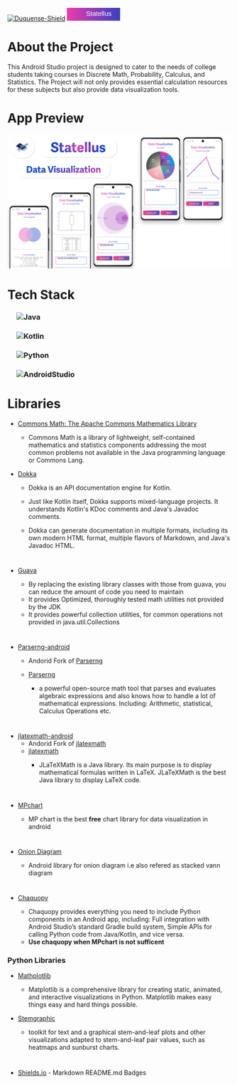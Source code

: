 [![Duquense-Shield][Duquesne-Shield]][Duquesne-url]
<svg xmlns="http://www.w3.org/2000/svg" width="120" height="29">
  <defs>
    <linearGradient id="grad1" x1="0%" y1="0%" x2="100%" y2="0%">
      <stop offset="0%" style="stop-color:#EC3CAB;stop-opacity:1" />
      <stop offset="100%" style="stop-color:#0B40C5;stop-opacity:1" />
    </linearGradient>
  </defs>
  <rect width="150" height="40" fill="url(#grad1)" />
 <image src="Images/statellus_readme_badge" x="10" y="5" height="30" width="30"/>
  <text x="60%" y="50%" alignment-baseline="middle" text-anchor="middle" font-family="Arial" font-size="15" fill="white">Statellus</text>
</svg>

<h1>About the Project</h1>
This Android Studio project is designed to cater to the needs of college students taking courses in Discrete Math, Probability, Calculus, and Statistics. The Project will not only provides essential calculation resources for these subjects but also provide data visualization tools. 
<h1>

<h1>App Preview </h1>

![App Preview](Images/data_viz_mockup.png)

<h1>Tech Stack </h1>
 
 ### &emsp; ![Java](https://img.shields.io/badge/Java-ED8B00?style=for-the-badge&logo=openjdk&logoColor=white)

 ### &emsp; ![Kotlin](https://img.shields.io/badge/Kotlin-0095D5?&style=for-the-badge&logo=kotlin&logoColor=white)

 ###  &emsp; ![Python](https://img.shields.io/badge/Python-FFD43B?style=for-the-badge&logo=python&logoColor=blue)

 ### &emsp; ![AndroidStudio](https://img.shields.io/badge/Android_Studio-3DDC84?style=for-the-badge&logo=android-studio&logoColor=white) 
<h1>
 

<h1>Libraries</h1>

- <a href="https://commons.apache.org/proper/commons-math/">Commons Math: The Apache Commons Mathematics Library<a/><br> 
    * Commons Math is a library of lightweight, self-contained mathematics and statistics components addressing the most common problems not available in the Java programming language or Commons Lang.

- <a href="https://github.com/Kotlin/dokka">Dokka <a/><br> 
	* Dokka is an API documentation engine for Kotlin.

	* Just like Kotlin itself, Dokka supports mixed-language projects. It understands Kotlin's KDoc comments and Java's Javadoc comments.

	* Dokka can generate documentation in multiple formats, including its own modern HTML format, multiple flavors of Markdown, and Java's Javadoc HTML.
#

- <a href="https://github.com/google/guava/tree/master">Guava <a/><br> 
	* By replacing the existing library classes with those from guava, you can reduce the amount of code you need to maintain
	* It provides Optimized, thoroughly tested math utilities not provided by the JDK
	* It provides powerful collection utilities, for common operations not provided in java.util.Collections
#

- <a href="https://github.com/google/guava/tree/master">Parserng-android <a/><br>
	* Andorid Fork of <a href="https://github.com/google/guava/tree/master">Parserng<a/><br>

	*  <a href="https://github.com/google/guava/tree/master">Parserng<a/><br>
		* a powerful open-source math tool that parses and evaluates algebraic expressions and also knows how to handle a lot of mathematical expressions. Including: Arithmetic, statistical, Calculus Operations etc.  
#

-  <a href="https://github.com/noties/jlatexmath-android">jlatexmath-android<a/><br>
	* Andorid Fork of <a href="https://github.com/google/guava/tree/master">jlatexmath<a/><br>
	*  <a href="https://github.com/google/guava/tree/master">jlatexmath<a/><br>
		* JLaTeXMath is a Java library. Its main purpose is to display mathematical formulas written in LaTeX. JLaTeXMath is the best Java library to display LaTeX code.
#
- <a href="https://github.com/PhilJay/MPAndroidChart">MPchart <a/><br> 
	* MP chart is the best **free** chart library for data visualization in android 
#


- <a href="https://github.com/puskal-khadka/OnionDiagram">Onion Diagram <a/><br> 
	* Android library for onion diagram i.e also refered as stacked vann diagram
#



- <a href="https://github.com/google/guava/tree/master">Chaquopy <a/><br> 
	* Chaquopy provides everything you need to include Python components in an Android app, including: Full integration with Android Studio’s standard Gradle build system, Simple APIs for calling Python code from Java/Kotlin, and vice versa.
	* **Use chaquopy when MPchart is not sufficent**
### Python Libraries 
- <a href="https://matplotlib.org/">Mathplotlib <a/><br> 
	* Matplotlib is a comprehensive library for creating static, animated, and interactive visualizations in Python. Matplotlib makes easy things easy and hard things possible.

- <a href="http://stemgraphic.org/">Stemgraphic <a/><br> 
	* toolkit for text and a graphical stem-and-leaf plots and other visualizations adapted to stem-and-leaf pair values, such as heatmaps and sunburst charts.
#



- [Shields.io](https://shields.io/) - Markdown README.md Badges

[Duquesne-Shield]: https://custom-icon-badges.demolab.com/badge/-Duquesne%20University-ba0c2f?style=for-the-badge&logo=duquesne_dukes_logo1
[Statellus-Shield]: https://custom-icon-badges.demolab.com/badge/-Duquesne%20University-ba0c2f?style=for-the-badge&logo=logo=statellus_app_icon_1
[Duquesne-url]: https://duq.edu
